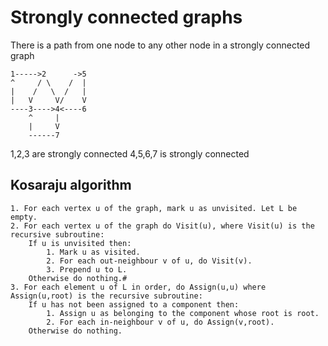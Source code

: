 # Strongly connected graphs
There is a path from one node to any other node in a strongly connected graph
```
1----->2      ->5
^     / \    /  |
|    /   \  /   |
|   V     V/    V
----3---->4<----6
    ^     |
    |     V
    ------7
```
1,2,3 are strongly connected
4,5,6,7 is strongly connected

## Kosaraju algorithm
```
1. For each vertex u of the graph, mark u as unvisited. Let L be empty.
2. For each vertex u of the graph do Visit(u), where Visit(u) is the recursive subroutine:
	If u is unvisited then:
		1. Mark u as visited.
		2. For each out-neighbour v of u, do Visit(v).
		3. Prepend u to L.
	Otherwise do nothing.#
3. For each element u of L in order, do Assign(u,u) where Assign(u,root) is the recursive subroutine:
	If u has not been assigned to a component then:
		1. Assign u as belonging to the component whose root is root.
		2. For each in-neighbour v of u, do Assign(v,root).
	Otherwise do nothing.
```